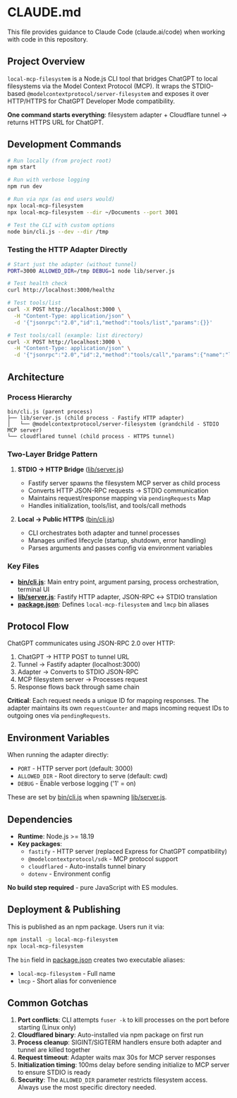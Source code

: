 # CLAUDE.md

This file provides guidance to Claude Code (claude.ai/code) when working with code in this repository.

## Project Overview

`local-mcp-filesystem` is a Node.js CLI tool that bridges ChatGPT to local filesystems via the Model Context Protocol (MCP). It wraps the STDIO-based `@modelcontextprotocol/server-filesystem` and exposes it over HTTP/HTTPS for ChatGPT Developer Mode compatibility.

**One command starts everything**: filesystem adapter + Cloudflare tunnel → returns HTTPS URL for ChatGPT.

## Development Commands

```bash
# Run locally (from project root)
npm start

# Run with verbose logging
npm run dev

# Run via npx (as end users would)
npx local-mcp-filesystem
npx local-mcp-filesystem --dir ~/Documents --port 3001

# Test the CLI with custom options
node bin/cli.js --dev --dir /tmp
```

### Testing the HTTP Adapter Directly

```bash
# Start just the adapter (without tunnel)
PORT=3000 ALLOWED_DIR=/tmp DEBUG=1 node lib/server.js

# Test health check
curl http://localhost:3000/healthz

# Test tools/list
curl -X POST http://localhost:3000 \
  -H "Content-Type: application/json" \
  -d '{"jsonrpc":"2.0","id":1,"method":"tools/list","params":{}}'

# Test tools/call (example: list directory)
curl -X POST http://localhost:3000 \
  -H "Content-Type: application/json" \
  -d '{"jsonrpc":"2.0","id":2,"method":"tools/call","params":{"name":"list_directory","arguments":{"path":"."}}}'
```

## Architecture

### Process Hierarchy

```
bin/cli.js (parent process)
├── lib/server.js (child process - Fastify HTTP adapter)
│   └── @modelcontextprotocol/server-filesystem (grandchild - STDIO MCP server)
└── cloudflared tunnel (child process - HTTPS tunnel)
```

### Two-Layer Bridge Pattern

1. **STDIO → HTTP Bridge** ([lib/server.js](lib/server.js))
   - Fastify server spawns the filesystem MCP server as child process
   - Converts HTTP JSON-RPC requests → STDIO communication
   - Maintains request/response mapping via `pendingRequests` Map
   - Handles initialization, tools/list, and tools/call methods

2. **Local → Public HTTPS** ([bin/cli.js](bin/cli.js))
   - CLI orchestrates both adapter and tunnel processes
   - Manages unified lifecycle (startup, shutdown, error handling)
   - Parses arguments and passes config via environment variables

### Key Files

- **[bin/cli.js](bin/cli.js)**: Main entry point, argument parsing, process orchestration, terminal UI
- **[lib/server.js](lib/server.js)**: Fastify HTTP adapter, JSON-RPC ↔ STDIO translation
- **[package.json](package.json)**: Defines `local-mcp-filesystem` and `lmcp` bin aliases

## Protocol Flow

ChatGPT communicates using JSON-RPC 2.0 over HTTP:

1. ChatGPT → HTTP POST to tunnel URL
2. Tunnel → Fastify adapter (localhost:3000)
3. Adapter → Converts to STDIO JSON-RPC
4. MCP filesystem server → Processes request
5. Response flows back through same chain

**Critical**: Each request needs a unique ID for mapping responses. The adapter maintains its own `requestCounter` and maps incoming request IDs to outgoing ones via `pendingRequests`.

## Environment Variables

When running the adapter directly:
- `PORT` - HTTP server port (default: 3000)
- `ALLOWED_DIR` - Root directory to serve (default: cwd)
- `DEBUG` - Enable verbose logging ('1' = on)

These are set by [bin/cli.js](bin/cli.js) when spawning [lib/server.js](lib/server.js).

## Dependencies

- **Runtime**: Node.js >= 18.19
- **Key packages**:
  - `fastify` - HTTP server (replaced Express for ChatGPT compatibility)
  - `@modelcontextprotocol/sdk` - MCP protocol support
  - `cloudflared` - Auto-installs tunnel binary
  - `dotenv` - Environment config

**No build step required** - pure JavaScript with ES modules.

## Deployment & Publishing

This is published as an npm package. Users run it via:
```bash
npm install -g local-mcp-filesystem
npx local-mcp-filesystem
```

The `bin` field in [package.json](package.json) creates two executable aliases:
- `local-mcp-filesystem` - Full name
- `lmcp` - Short alias for convenience

## Common Gotchas

1. **Port conflicts**: CLI attempts `fuser -k` to kill processes on the port before starting (Linux only)
2. **Cloudflared binary**: Auto-installed via npm package on first run
3. **Process cleanup**: SIGINT/SIGTERM handlers ensure both adapter and tunnel are killed together
4. **Request timeout**: Adapter waits max 30s for MCP server responses
5. **Initialization timing**: 100ms delay before sending initialize to MCP server to ensure STDIO is ready
6. **Security**: The `ALLOWED_DIR` parameter restricts filesystem access. Always use the most specific directory needed.
